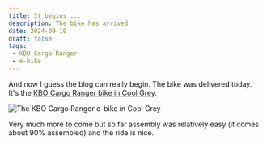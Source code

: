 ```yaml
---
title: It begins ...
description: The bike has arrived
date: 2024-09-10
draft: false
tags:
 - KBO Cargo Ranger
 - e-bike
---
```

And now I guess the blog can really begin. The bike was delivered today. It's the [KBO Cargo Ranger bike in Cool Grey](https://kbobike.com/products/electric-cargo-bike-ranger).

![The KBO Cargo Ranger e-bike in Cool Grey](images/bike.jpg)

Very much more to come but so far assembly was relatively easy (it comes about 90% assembled) and the ride is nice.
